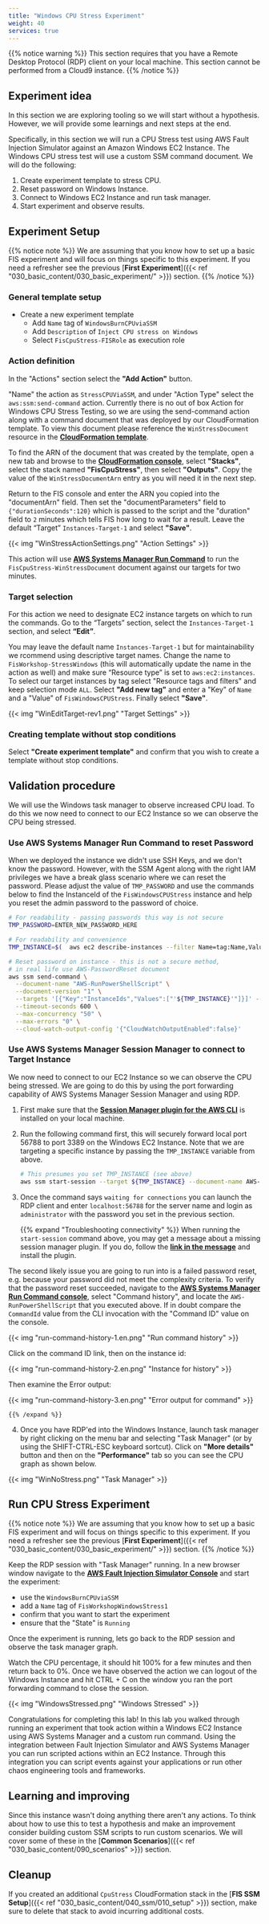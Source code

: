 ```yaml
---
title: "Windows CPU Stress Experiment"
weight: 40
services: true
---
```


{{% notice warning %}}
This section requires that you have a Remote Desktop Protocol (RDP) client on your local machine. This section cannot be performed from a Cloud9 instance. 
{{% /notice %}}

## Experiment idea

In this section we are exploring tooling so we will start without a hypothesis. However, we will provide some learnings and next steps at the end.

Specifically, in this section we will run a CPU Stress test using AWS Fault Injection Simulator against an Amazon Windows EC2 Instance. The Windows CPU stress test will use a custom SSM command document. We will do the following: 

1. Create experiment template to stress CPU.
2. Reset password on Windows Instance.
2. Connect to Windows EC2 Instance and run task manager.
3. Start experiment and observe results.

## Experiment Setup 

{{% notice note %}}
We are assuming that you know how to set up a basic FIS experiment and will focus on things specific to this experiment. If you need a refresher see the previous [**First Experiment**]({{< ref "030_basic_content/030_basic_experiment/" >}}) section.
{{% /notice %}}

### General template setup

* Create a new experiment template
  * Add `Name` tag of `WindowsBurnCPUviaSSM`
  * Add `Description` of `Inject CPU stress on Windows`
  * Select `FisCpuStress-FISRole` as execution role

### Action definition 

In the "Actions" section select the **"Add Action"** button. 

"Name" the action as `StressCPUViaSSM`, and under "Action Type" select the `aws:ssm:send-command` action. Currently there is no out of box Action for Windows CPU Stress Testing, so we are using the send-command action along with a command document that was deployed by our CloudFormation template. To view this document please reference the `WinStressDocument` resource in the [**CloudFormation template**](https://github.com/aws-samples/aws-fault-injection-simulator-workshop/blob/main/resources/templates/cpu-stress/CPUStressInstances.yaml). 

To find the ARN of the document that was created by the template, open a new tab and browse to the [**CloudFormation console**](https://console.aws.amazon.com/cloudformation/home?#/stacks?filteringStatus=active&filteringText=FisCpuStress&viewNested=true&hideStacks=false), select **"Stacks"**, select the stack named **"FisCpuStress"**, then select **"Outputs"**. Copy the value of the `WinStressDocumentArn` entry as you will need it in the next step.

Return to the FIS console and enter the ARN you copied into the "documentArn" field. Then set the "documentParameters" field to `{"durationSeconds":120}` which is passed to the script and the "duration" field to `2` minutes which tells FIS how long to wait for a result. Leave the default “Target” `Instances-Target-1` and  select **"Save"**. 

{{< img "WinStressActionSettings.png" "Action Settings" >}}

This action will use [**AWS Systems Manager Run Command**](https://docs.aws.amazon.com/systems-manager/latest/userguide/execute-remote-commands.html) to run the `FisCpuStress-WinStressDocument` document against our targets for two minutes. 

### Target selection

For this action we need to designate EC2 instance targets on which to run the commands. Go to the “Targets” section, select the `Instances-Target-1` section, and select **“Edit”**.

You may leave the default name `Instances-Target-1` but for maintainability we rcommend using descriptive target names. Change the name to `FisWorkshop-StressWindows` (this will automatically update the name in the action as well) and make sure “Resource type” is set to `aws:ec2:instances`. To select our target instances by tag select "Resource tags and filters" and keep selection mode `ALL`. Select **"Add new tag"** and enter a "Key" of `Name` and a "Value" of `FisWindowsCPUStress`. Finally select **"Save"**. 

{{< img "WinEditTarget-rev1.png" "Target Settings" >}}

### Creating template without stop conditions

Select **"Create experiment template"** and confirm that you wish to create a template without stop conditions.

## Validation procedure

We will use the Windows task manager to observe increased CPU load. To do this we now need to connect to our EC2 Instance so we can observe the CPU being stressed. 

### Use AWS Systems Manager Run Command to reset Password

When we deployed the instance we didn't use SSH Keys, and we don't know the password. However, with the SSM Agent along with the right IAM privileges we have a break glass scenario where we can reset the password. Please adjust the value of `TMP_PASSWORD` and use the commands below to find the InstanceId of the `FisWindowsCPUStress` instance and help you reset the admin password to the password of choice. 

```bash
# For readability - passing passwords this way is not secure
TMP_PASSWORD=ENTER_NEW_PASSWORD_HERE
```

```bash
# For readability and convenience
TMP_INSTANCE=$(  aws ec2 describe-instances --filter Name=tag:Name,Values=FisWindowsCPUStress --query 'Reservations[*].Instances[0].InstanceId' --output text )

# Reset password on instance - this is not a secure method, 
# in real life use AWS-PasswordReset document
aws ssm send-command \
  --document-name "AWS-RunPowerShellScript" \
  --document-version "1" \
  --targets '[{"Key":"InstanceIds","Values":["'${TMP_INSTANCE}'"]}]' --parameters '{"workingDirectory":[""],"executionTimeout":["3600"],"commands":["net user administrator '${TMP_PASSWORD}'"]}' \
  --timeout-seconds 600 \
  --max-concurrency "50" \
  --max-errors "0" \
  --cloud-watch-output-config '{"CloudWatchOutputEnabled":false}'
```

### Use AWS Systems Manager Session Manager to connect to Target Instance

We now need to connect to our EC2 Instance so we can observe the CPU being stressed. We are going to do this by using the port forwarding capability of AWS Systems Manager Session Manager and using RDP.

1. First make sure that the [**Session Manager plugin for the AWS CLI**](https://docs.aws.amazon.com/systems-manager/latest/userguide/session-manager-working-with-install-plugin.html) is installed on your local machine.
2. Run the following command first, this will securely forward local port 56788 to port 3389 on the Windows EC2 Instance. Note that we are targeting a specific instance by passing the `TMP_INSTANCE` variable from above.

    ```bash
    # This presumes you set TMP_INSTANCE (see above)
    aws ssm start-session --target ${TMP_INSTANCE} --document-name AWS-StartPortForwardingSession --parameters '{"portNumber":["3389"],"localPortNumber":["56788"]}'
    ```

3. Once the command says `waiting for connections` you can launch the RDP client and enter `localhost:56788` for the server name and login as `administrator` with the password you set in the previous section. 

    {{% expand "Troubleshooting connectivity" %}}
When running the `start-session` command above, you may get a message about a missing session manager plugin. If you do, follow the [**link in the message**](https://docs.aws.amazon.com/systems-manager/latest/userguide/session-manager-working-with-install-plugin.html) and install the plugin.

The second likely issue you are going to run into is a failed password reset, e.g. because your password did not meet the complexity criteria. To verify that the password reset succeeded, navigate to the [**AWS Systems Manager Run Command console**](https://console.aws.amazon.com/systems-manager/run-command/executing-commands), select "Command history", and locate the `AWS-RunPowerShellScript` that you executed above. If in doubt compare the `CommandId` value from the CLI invocation with the "Command ID" value on the console.

{{< img "run-command-history-1.en.png" "Run command history" >}}

Click on the command ID link, then on the instance id:

{{< img "run-command-history-2.en.png" "Instance for history" >}}

Then examine the Error output:

{{< img "run-command-history-3.en.png" "Error output for command" >}}


    {{% /expand %}}



4. Once you have RDP'ed into the Windows Instance, launch task manager by right clicking on the menu bar and selecting "Task Manager" (or by using the SHIFT-CTRL-ESC keyboard sortcut). Click on **"More details"** button and then on the **"Performance"** tab so you can see the CPU graph as shown below. 

{{< img "WinNoStress.png" "Task Manager" >}}

## Run CPU Stress Experiment

{{% notice note %}}
We are assuming that you know how to set up a basic FIS experiment and will focus on things specific to this experiment. If you need a refresher see the previous [**First Experiment**]({{< ref "030_basic_content/030_basic_experiment/" >}}) section.
{{% /notice %}}

Keep the RDP session with "Task Manager" running. In a new browser window navigate to the [**AWS Fault Injection Simulator Console**](https://console.aws.amazon.com/fis/home?#Home) and start the experiment:

* use the `WindowsBurnCPUviaSSM`
* add a `Name` tag of `FisWorkshopWindowsStress1`
* confirm that you want to start the experiment
* ensure that the "State" is `Running`

Once the experiment is running, lets go back to the RDP session and observe the task manager graph. 

Watch the CPU percentage, it should hit 100% for a few minutes and then return back to 0%. Once we have observed the action we can logout of the Windows Instance and hit CTRL + C on the window you ran the port forwarding command to close the session. 
 
{{< img "WindowsStressed.png" "Windows Stressed" >}}

Congratulations for completing this lab! In this lab you walked through running an experiment that took action within a Windows EC2 Instance using AWS Systems Manager and a custom run command.  Using the integration between Fault Injection Simulator and AWS Systems Manager you can run scripted actions within an EC2 Instance. Through this integration you can script events against your applications or run other chaos engineering tools and frameworks. 

## Learning and improving

Since this instance wasn't doing anything there aren't any actions. To think about how to use this to test a hypothesis and make an improvement consider building custom SSM scripts to run custom scenarios. We will cover some of these in the [**Common Scenarios**]({{< ref "030_basic_content/090_scenarios" >}}) section.

## Cleanup

If you created an additional `CpuStress` CloudFormation stack in the [**FIS SSM Setup**]({{< ref "030_basic_content/040_ssm/010_setup" >}}) section, make sure to delete that stack to avoid incurring additional costs.


